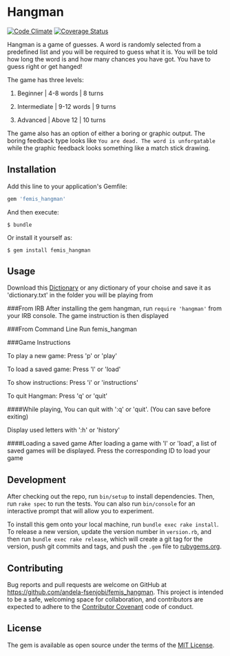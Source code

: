 # Hangman

[![Code Climate](https://codeclimate.com/github/andela-fsenjobi/femis_hangman/badges/gpa.svg)](https://codeclimate.com/github/andela-fsenjobi/femis_hangman) [![Coverage Status](https://coveralls.io/repos/github/andela-fsenjobi/femis_hangman/badge.svg?branch=master)](https://coveralls.io/github/andela-fsenjobi/femis_hangman?branch=master)

Hangman is a game of guesses. A word is randomly selected from a predefined list and you will be required to guess what it is. You will be told how long the word is and how many chances you have got. You have to guess right or get hanged!

The game has three levels:

1) Beginner       |  4-8 words          |  8 turns

2) Intermediate   |  9-12 words         |  9 turns

3) Advanced       |  Above 12           |  10 turns

The game also has an option of either a boring or graphic output. The boring feedback type looks like `You are dead. The word is unforgatable` while the graphic feedback looks something like a match stick drawing.

## Installation

Add this line to your application's Gemfile:

```ruby
gem 'femis_hangman'
```

And then execute:

    $ bundle

Or install it yourself as:

    $ gem install femis_hangman

## Usage
Download this [Dictionary](https://drive.google.com/open?id=0B1C3woZnW_mZQjZpUWlpNEZlTk0) or any dictionary of your choise and save it as 'dictionary.txt' in the folder you will be playing from

###From IRB
After installing the gem hangman, run `require 'hangman'` from your IRB console. The game instruction is then displayed

###From Command Line
Run femis_hangman

###Game Instructions

To play a new game: Press 'p' or 'play'

To load a saved game: Press 'l' or 'load'

To show instructions: Press 'i' or 'instructions'

To quit Hangman: Press 'q' or 'quit'

####While playing,
You can quit with ':q' or 'quit'. (You can save before exiting)

Display used letters with ':h' or 'history'

####Loading a saved game
After loading a game with 'l' or 'load', a list of saved games will be displayed. Press the corresponding ID to load your game

## Development

After checking out the repo, run `bin/setup` to install dependencies. Then, run `rake spec` to run the tests. You can
also run `bin/console` for an interactive prompt that will allow you to experiment.

To install this gem onto your local machine, run `bundle exec rake install`. To release a new version, update the
version number in `version.rb`, and then run `bundle exec rake release`, which will create a git tag for the version, push git commits and tags, and push the `.gem` file to [rubygems.org](https://rubygems.org).

## Contributing

Bug reports and pull requests are welcome on GitHub at https://github.com/andela-fsenjobi/femis_hangman. This project is intended to be a safe, welcoming space for collaboration, and contributors are expected to adhere to the [Contributor Covenant](http://contributor-covenant.org) code of conduct.


## License

The gem is available as open source under the terms of the [MIT License](http://opensource.org/licenses/MIT).


